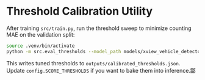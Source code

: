 # Threshold Calibration Utility

After training `src/train.py`, run the threshold sweep to minimize counting MAE on the validation split:

```bash
source .venv/bin/activate
python -m src.eval_thresholds --model_path models/xview_vehicle_detector.pt --use_ema
```

This writes tuned thresholds to `outputs/calibrated_thresholds.json`. Update `config.SCORE_THRESHOLDS` if you want to bake them into inference.酃


